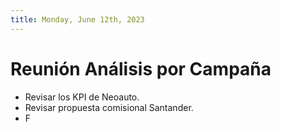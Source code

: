 ```yaml
---
title: Monday, June 12th, 2023
---
```


# Reunión Análisis por Campaña
- Revisar los KPI de Neoauto.
- Revisar propuesta comisional Santander.
- F
